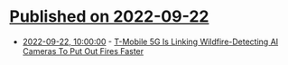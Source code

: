 # [Published on 2022-09-22](index.md)

* [2022-09-22, 10:00:00](https://news.slashdot.org/story/22/09/21/229233/t-mobile-5g-is-linking-wildfire-detecting-ai-cameras-to-put-out-fires-faster?utm_source=rss1.0mainlinkanon&utm_medium=feed) - [T-Mobile 5G Is Linking Wildfire-Detecting AI Cameras To Put Out Fires Faster](https://news.slashdot.org/story/22/09/21/229233/t-mobile-5g-is-linking-wildfire-detecting-ai-cameras-to-put-out-fires-faster?utm_source=rss1.0mainlinkanon&utm_medium=feed)
